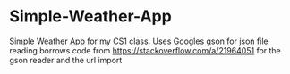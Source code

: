 # Simple-Weather-App
Simple Weather App for my CS1 class. Uses Googles gson for json file reading borrows code from https://stackoverflow.com/a/21964051 for the gson reader and the url import
